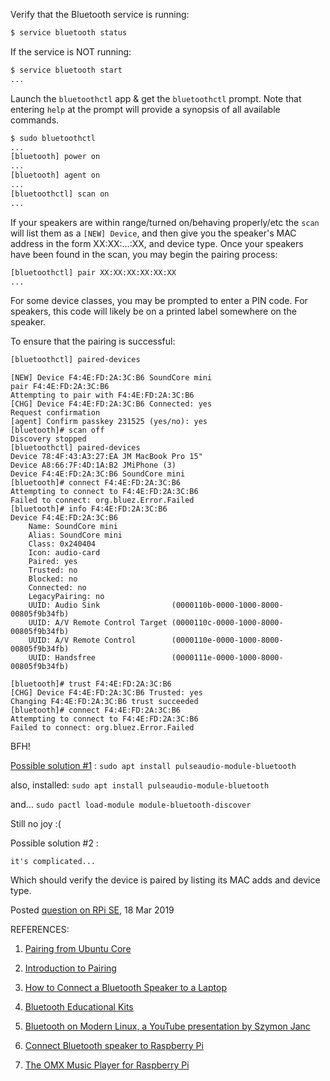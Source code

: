 Verify that the Bluetooth service is running:

```bash
$ service bluetooth status 
```

If the service is NOT running: 

```bash
$ service bluetooth start
...
```

Launch the `bluetoothctl` app & get the `bluetoothctl` prompt.  Note that entering `help` at the prompt will provide a synopsis of all available commands.

```bash
$ sudo bluetoothctl 
...
[bluetooth] power on 
...
[bluetooth] agent on 
...
[bluetoothctl] scan on 
... 
```

If your speakers are within range/turned on/behaving properly/etc the `scan` will list them as a `[NEW] Device`, and then give you the speaker's MAC address in the form XX:XX:…:XX, and device type. Once your speakers have been found in the scan, you may begin the pairing process:

```bash
[bluetoothctl] pair XX:XX:XX:XX:XX:XX 
...
```

For some device classes, you may be prompted to enter a PIN code. For speakers, this code will likely be on a printed label somewhere on the speaker. 

To ensure that the pairing is successful: 

```bash
[bluetoothctl] paired-devices 
```

```
[NEW] Device F4:4E:FD:2A:3C:B6 SoundCore mini
pair F4:4E:FD:2A:3C:B6 
Attempting to pair with F4:4E:FD:2A:3C:B6
[CHG] Device F4:4E:FD:2A:3C:B6 Connected: yes
Request confirmation
[agent] Confirm passkey 231525 (yes/no): yes
[bluetooth]# scan off
Discovery stopped
[bluetoothctl] paired-devices
Device 78:4F:43:A3:27:EA JM MacBook Pro 15"
Device A8:66:7F:4D:1A:B2 JMiPhone (3)
Device F4:4E:FD:2A:3C:B6 SoundCore mini 
[bluetooth]# connect F4:4E:FD:2A:3C:B6
Attempting to connect to F4:4E:FD:2A:3C:B6
Failed to connect: org.bluez.Error.Failed
[bluetooth]# info F4:4E:FD:2A:3C:B6
Device F4:4E:FD:2A:3C:B6
	Name: SoundCore mini
	Alias: SoundCore mini
	Class: 0x240404
	Icon: audio-card
	Paired: yes
	Trusted: no
	Blocked: no
	Connected: no
	LegacyPairing: no
	UUID: Audio Sink                (0000110b-0000-1000-8000-00805f9b34fb)
	UUID: A/V Remote Control Target (0000110c-0000-1000-8000-00805f9b34fb)
	UUID: A/V Remote Control        (0000110e-0000-1000-8000-00805f9b34fb)
	UUID: Handsfree                 (0000111e-0000-1000-8000-00805f9b34fb)
	
[bluetooth]# trust F4:4E:FD:2A:3C:B6
[CHG] Device F4:4E:FD:2A:3C:B6 Trusted: yes
Changing F4:4E:FD:2A:3C:B6 trust succeeded
[bluetooth]# connect F4:4E:FD:2A:3C:B6
Attempting to connect to F4:4E:FD:2A:3C:B6
Failed to connect: org.bluez.Error.Failed 
```

BFH! 

[Possible solution #1](https://unix.stackexchange.com/questions/258074/error-when-trying-to-connect-to-bluetooth-speaker-org-bluez-error-failed) : `sudo apt install pulseaudio-module-bluetooth`  

also, installed: `sudo apt install pulseaudio-module-bluetooth` 

and… `sudo pactl load-module module-bluetooth-discover`

Still no joy :( 

Possible solution #2 : 

```
it's complicated...
```

Which should verify the device is paired by listing its MAC adds and device type.

Posted [question on RPi SE](https://raspberrypi.stackexchange.com/questions/95532/bluetooth-blues), 18 Mar 2019



REFERENCES: 

1. [Pairing from Ubuntu Core](https://docs.ubuntu.com/core/en/stacks/bluetooth/bluez/docs/reference/pairing/outbound.html)  
2. [Introduction to Pairing](https://docs.ubuntu.com/core/en/stacks/bluetooth/bluez/docs/reference/pairing/introduction) 
3. [How to Connect a Bluetooth Speaker to a Laptop](https://www.wikihow.com/Connect-a-Bluetooth-Speaker-to-a-Laptop) 
4. [Bluetooth Educational Kits](https://www.bluetooth.com/develop-with-bluetooth/build/developer-kits?utm_campaign=developer&utm_source=internal&utm_medium=blog&utm_content=bluez-on-pi3) 
5. [Bluetooth on Modern Linux, a YouTube presentation by Szymon Janc](https://www.youtube.com/watch?v=tclS9arLFzk) 
6. [Connect Bluetooth speaker to Raspberry Pi](http://youness.net/raspberry-pi/how-to-connect-bluetooth-headset-or-speaker-to-raspberry-pi-3) 

7. [The OMX Music Player for Raspberry Pi](https://www.raspberrypi.org/documentation/raspbian/applications/omxplayer.md) 